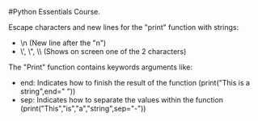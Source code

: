 #Python Essentials Course.

Escape characters and new lines for the "print" function with strings:
- \n (New line after the "n")
- \\', \\", \\\ (Shows on screen one of the 2 characters)

The "Print" function contains keywords arguments like:
- end: Indicates how to finish the result of the function (print("This is a string",end=" "))
- sep: Indicates how to separate the values within the function (print("This","is","a","string",sep="-"))
